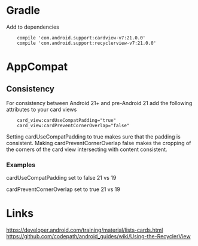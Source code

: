 # Gradle
Add to dependencies
```
    compile 'com.android.support:cardview-v7:21.0.0'
    compile 'com.android.support:recyclerview-v7:21.0.0'
```

# AppCompat
## Consistency
For consistency between Android 21+ and pre-Android 21 add the following attributes to your card views 
```
    card_view:cardUseCompatPadding="true"
    card_view:cardPreventCornerOverlap="false"

```
Setting cardUseCompatPadding to true makes sure that the padding is consistent. 
Making cardPreventCornerOverlap false makes the cropping of the corners of the card view intersecting with content consistent. 
### Examples
cardUseCompatPadding set to false
21 vs 19

cardPreventCornerOverlap set to true
21 vs 19


# Links
https://developer.android.com/training/material/lists-cards.html
https://github.com/codepath/android_guides/wiki/Using-the-RecyclerView



